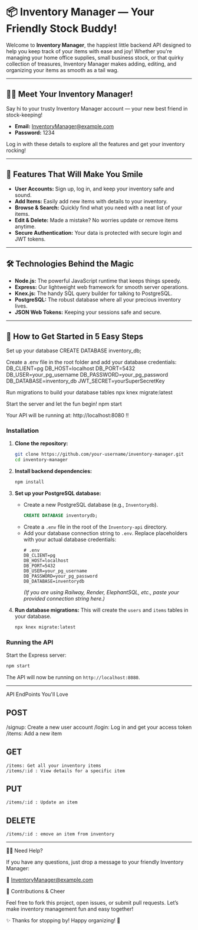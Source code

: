 # 📦 Inventory Manager — Your Friendly Stock Buddy!

Welcome to **Inventory Manager**, the happiest little backend API designed to help you keep track of your items with ease and joy! Whether you're managing your home office supplies, small business stock, or that quirky collection of treasures, Inventory Manager makes adding, editing, and organizing your items as smooth as a tail wag.

---

## 👩‍💼 Meet Your Inventory Manager!

Say hi to your trusty Inventory Manager account — your new best friend in stock-keeping!

- **Email:** InventoryManager@example.com  
- **Password:** 1234 

Log in with these details to explore all the features and get your inventory rocking!

---

## 🎉 Features That Will Make You Smile

- **User Accounts:** Sign up, log in, and keep your inventory safe and sound.
- **Add Items:** Easily add new items with details to your inventory.
- **Browse & Search:** Quickly find what you need with a neat list of your items.
- **Edit & Delete:** Made a mistake? No worries update or remove items anytime.
- **Secure Authentication:** Your data is protected with secure login and JWT tokens.

---

## 🛠️ Technologies Behind the Magic

- **Node.js:** The powerful JavaScript runtime that keeps things speedy.
- **Express:** Our lightweight web framework for smooth server operations.
- **Knex.js:** The handy SQL query builder for talking to PostgreSQL.
- **PostgreSQL:** The robust database where all your precious inventory lives.
- **JSON Web Tokens:** Keeping your sessions safe and secure.

---

## 🚀 How to Get Started in 5 Easy Steps


Set up your database
 CREATE DATABASE inventory_db;

Create a .env file in the root folder and add your database credentials:
DB_CLIENT=pg
DB_HOST=localhost
DB_PORT=5432
DB_USER=your_pg_username
DB_PASSWORD=your_pg_password
DB_DATABASE=inventory_db
JWT_SECRET=yourSuperSecretKey

Run migrations to build your database tables
npx knex migrate:latest

Start the server and let the fun begin!
npm start

Your API will be running at: http://localhost:8080 !!




### Installation

1.  **Clone the repository:**

    ```bash
    git clone https://github.com/your-username/inventory-manager.git
    cd inventory-manager
    ```

2.  **Install backend dependencies:**

    ```bash
    npm install
    ```

3.  **Set up your PostgreSQL database:**

      * Create a new PostgreSQL database (e.g., `Inventorydb`).
        ```sql
        CREATE DATABASE inventorydb;
        ```
      * Create a `.env` file in the root of the `Inventory-api` directory.
      * Add your database connection string to `.env`. Replace placeholders with your actual database credentials:
        ```env
        # .env
        DB_CLIENT=pg
        DB_HOST=localhost
        DB_PORT=5432
        DB_USER=your_pg_username
        DB_PASSWORD=your_pg_password
        DB_DATABASE=inventorydb
        ```
        *(If you are using Railway, Render, ElephantSQL, etc., paste your provided connection string here.)*

4.  **Run database migrations:**
    This will create the `users` and `items` tables in your database.

    ```bash
    npx knex migrate:latest
    ```

### Running the API

Start the Express server:

```bash
npm start
```

The API will now be running on `http://localhost:8080`.

-----

API EndPoints You'll Love
## POST
   /signup: Create a new user account
   /login: Log in and get your access token
   /items: Add a new item

## GET
    /items: Get all your inventory items
    /items/:id : View details for a specific item

## PUT
    /items/:id : Update an item

## DELETE 
    /items/:id : emove an item from inventory

-----
🙋‍♂️ Need Help?

If you have any questions, just drop a message to your friendly Inventory Manager:

📧 InventoryManager@example.com

🤝 Contributions & Cheer

Feel free to fork this project, open issues, or submit pull requests. Let’s make inventory management fun and easy together!


✨ Thanks for stopping by! Happy organizing! 🎉

